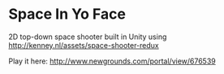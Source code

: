 # Space In Yo Face

2D top-down space shooter built in Unity using http://kenney.nl/assets/space-shooter-redux

Play it here: http://www.newgrounds.com/portal/view/676539
